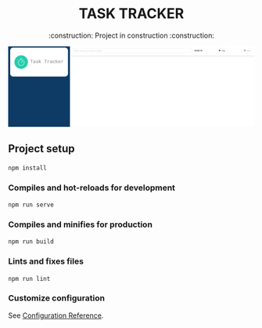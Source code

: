 <h1 align="center">TASK TRACKER</h1>
<p align="center">
 :construction: Project in construction :construction:
</p>

<img src="src/assets/img/view.png" alt="view">

## Project setup
```
npm install
```

### Compiles and hot-reloads for development
```
npm run serve
```

### Compiles and minifies for production
```
npm run build
```

### Lints and fixes files
```
npm run lint
```

### Customize configuration
See [Configuration Reference](https://cli.vuejs.org/config/).
